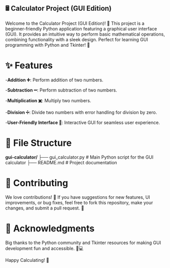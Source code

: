 ## 🖩 Calculator Project (GUI Edition)

Welcome to the Calculator Project (GUI Edition)! 🎉 This project is a beginner-friendly Python application featuring a graphical user interface (GUI). It provides an intuitive way to perform basic mathematical operations, combining functionality with a sleek design. Perfect for learning GUI programming with Python and Tkinter! 🐍

# ✨ Features

-**Addition ➕**: Perform addition of two numbers.

-**Subtraction ➖**: Perform subtraction of two numbers.

-**Multiplication ✖️**: Multiply two numbers.

-**Division ➗**: Divide two numbers with error handling for division by zero.

-**User-Friendly Interface 🎨**: Interactive GUI for seamless user experience.

# 📂 File Structure

**gui-calculator/**
├── gui_calculator.py  # Main Python script for the GUI calculator
├── README.md          # Project documentation

# 🤝 Contributing

We love contributions! 💖 If you have suggestions for new features, UI improvements, or bug fixes, feel free to fork this repository, make your changes, and submit a pull request. 🙌

# 🌟 Acknowledgments

Big thanks to the Python community and Tkinter resources for making GUI development fun and accessible. 🐍💻

Happy Calculating! 🎉


